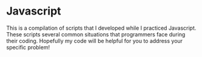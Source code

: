 # Javascript

This is a compilation of scripts that I developed
while I practiced Javascript. These scripts several
common situations that programmers face during their
coding.  Hopefully my code will be helpful for you
to address your specific problem!

